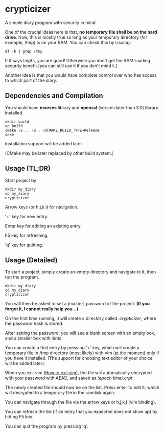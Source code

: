 # crypticizer
A simple diary program with security in mind.

One of the crucial ideas here is that,
**no temporary file shall be on the hard drive**.
Now, this is mostly true so long as your temporary directory (for example, /tmp)
is on your RAM.
You can check this by issuing:
```
df -h | grep /tmp
```
If it says tmpfs, you are good!
Otherwise you don't get the RAM-loading security benefit
(you can still use it if you don't mind it.)

Another idea is that you would have complete control over
who has access to which part of the diary.

## Dependencies and Compilation
You should have **ncurses** library and **openssl** (version later than 3.0) library installed.
```
mkdir build
cd build
cmake -S .. -B . -DCMAKE_BUILD_TYPE=Release
make
```
Installation support will be added later.

(CMake may be later replaced by other build system.)

## Usage (TL;DR)
Start project by
```
mkdir my_diary
cd my_diary
crypticizer
```
Arrow keys (or h,j,k,l) for navigation.

'+' key for new entry.

Enter key for editing an existing entry.

F5 key for refreshing.

'q' key for quitting.

## Usage (Detailed)
To start a project, simply create an empty directory and navigate to it,
then run the program.
```
mkdir my_diary
cd my_diary
crypticizer
```
You will then be asked to set a (master) password of the project.
**(If you forget it, I cannot really help you...)**

On the first time running, it will create a directory called *.crypticizer*, where the password hash is stored.

After setting the password,
you will see a blank screen with an empty box, and a smaller box with hints.

You can create a first entry by pressing '+' key,
which will create a temporary file in /tmp directory (most likely) with vim (at the moment) only if you have it installed. (The support for choosing text editor of your choice will be added later.)

When you exit vim ([How to exit vim](https://stackoverflow.com/questions/11828270/how-do-i-exit-vim)),
the file will automatically encrypted with your password with AEAD, and saved as *(epoch time).crpt*

The newly created file should now be on the list.
Press enter to edit it, which will decrypted to a temporary file in the ramdisk again.

You can navigate through the file via the arrow keys or h,j,k,l (vim binding).

You can refresh the list (if an entry that you expected does not show up) by hitting F5 key.

You can quit the program by pressing 'q'.